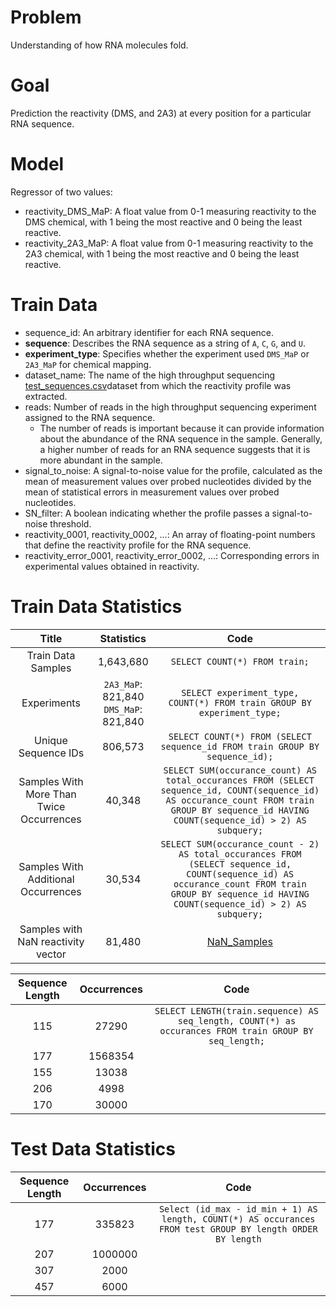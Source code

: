 # Problem #

Understanding of how RNA molecules fold.

# Goal #

Prediction the reactivity (DMS, and 2A3) at every position for a particular RNA sequence.

# Model #

Regressor of two values:

- reactivity_DMS_MaP:
  A float value from 0-1 measuring reactivity to the DMS chemical, with 1 being the most reactive and 0 being the least
  reactive.
- reactivity_2A3_MaP:
  A float value from 0-1 measuring reactivity to the 2A3 chemical, with 1 being the most reactive and 0 being the least
  reactive.

# Train Data #

- sequence_id: An arbitrary identifier for each RNA sequence.
- **sequence**: Describes the RNA sequence as a string of `A`, `C`, `G`, and `U`.
- **experiment_type**: Specifies whether the experiment used `DMS_MaP` or `2A3_MaP` for chemical mapping.
- dataset_name: The name of the high throughput
  sequencing [test_sequences.csv](..%2F..%2F..%2Fdata%2Ftest_sequences.csv)dataset from which the reactivity profile was
  extracted.
- reads: Number of reads in the high throughput sequencing experiment assigned to the RNA sequence.
    - The number of reads is important because it can provide information about the abundance of the RNA sequence in the
      sample. Generally, a higher number of reads for an RNA sequence suggests that it is more abundant in the sample.
- signal_to_noise: A signal-to-noise value for the profile, calculated as the mean of measurement values over probed
  nucleotides divided by the mean of statistical errors in measurement values over probed nucleotides.
- SN_filter: A boolean indicating whether the profile passes a signal-to-noise threshold.
- reactivity_0001, reactivity_0002, ...: An array of floating-point numbers that define the reactivity profile for the
  RNA sequence.
- reactivity_error_0001, reactivity_error_0002, ...: Corresponding errors in experimental values obtained in reactivity.

# Train Data Statistics #

|                  Title                   |                 Statistics                  |                                                                                               Code                                                                                                |
|:----------------------------------------:|:-------------------------------------------:|:-------------------------------------------------------------------------------------------------------------------------------------------------------------------------------------------------:|
|            Train Data Samples            |                  1,643,680                  |                                                                                   `SELECT COUNT(*) FROM train;`                                                                                   | 
|               Experiments                | `2A3_MaP`: 821,840 <br/> `DMS_MaP`: 821,840 |                                                              `SELECT experiment_type, COUNT(*) FROM train GROUP BY experiment_type;`                                                              | 
|           Unique Sequence IDs            |                   806,573                   |                                                           `SELECT COUNT(*) FROM (SELECT sequence_id FROM train GROUP BY sequence_id);`                                                            |
| Samples With More Than Twice Occurrences |                   40,348                    |   `SELECT SUM(occurance_count) AS total_occurances FROM (SELECT sequence_id, COUNT(sequence_id) AS occurance_count FROM train GROUP BY sequence_id HAVING COUNT(sequence_id) > 2) AS subquery;`   |
|   Samples With Additional Occurrences    |                   30,534                    | `SELECT SUM(occurance_count - 2) AS total_occurances FROM (SELECT sequence_id, COUNT(sequence_id) AS occurance_count FROM train GROUP BY sequence_id HAVING COUNT(sequence_id) > 2) AS subquery;` |
|    Samples with NaN reactivity vector    |                   81,480                    |                                                                               [NaN_Samples](../note/nan_samples.py)                                                                               |

| Sequence Length | Occurrences |                                                 Code                                                  |
|:---------------:|:-----------:|:-----------------------------------------------------------------------------------------------------:|
|       115       |    27290    | `SELECT LENGTH(train.sequence) AS seq_length, COUNT(*) as occurances FROM train GROUP BY seq_length;` |
|       177       |   1568354   |                                                                                                       |
|       155       |    13038    |                                                                                                       |
|       206       |    4998     |                                                                                                       |
|       170       |    30000    |                                                                                                       |

# Test Data Statistics #

| Sequence Length | Occurrences |                                                    Code                                                    |
|:---------------:|:-----------:|:----------------------------------------------------------------------------------------------------------:|
|       177       |   335823    | `Select (id_max - id_min + 1) AS length, COUNT(*) AS occurances FROM test GROUP BY length ORDER BY length` |
|       207       |   1000000   |                                                                                                            |
|       307       |    2000     |                                                                                                            |
|       457       |    6000     |                                                                                                            |

